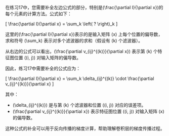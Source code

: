 在练习17中，您需要补全左边公式的部分，特别是\(\frac{\partial I}{\partial x}\)的每个元素的计算方法。公式如下：

\[
\frac{\partial I}{\partial x} = \sum_k \left( ? \right)_k
\]

这里的\(\frac{\partial I}{\partial x}\)表示的是输入矩阵 \(x\) 上每个位置的偏导数，求和符号 \(\sum_k\) 表示对多个滤波器的求和（假设有 \(k\) 个滤波器）。

从右边的公式可以看出，\(\frac{\partial v_{ij}^{(k)}}{\partial x}\) 表示第 \(k\) 个特征图位置 \((i, j)\) 对输入矩阵的偏导数。

因此，练习17中需要补全的公式应为：

\[
\frac{\partial I}{\partial x} = \sum_k \delta_{ij}^{(k)} \cdot \frac{\partial v_{ij}^{(k)}}{\partial x}
\]

其中：
- \(\delta_{ij}^{(k)}\) 是与第 \(k\) 个滤波器和位置 \((i, j)\) 对应的误差项。
- \(\frac{\partial v_{ij}^{(k)}}{\partial x}\) 表示特征图位置 \((i, j)\) 对输入矩阵 \(x\) 的偏导数。

这种公式的补全可以用于反向传播的梯度计算，帮助理解卷积层的梯度传播过程。